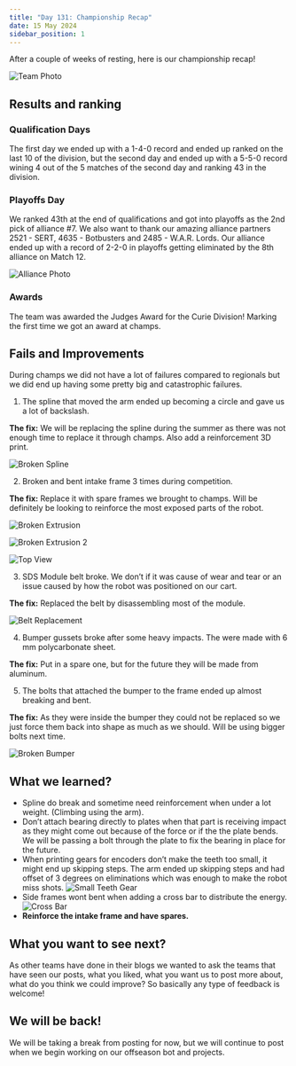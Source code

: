 ```yaml
---
title: "Day 131: Championship Recap"
date: 15 May 2024
sidebar_position: 1
---
```


After a couple of weeks of resting, here is our championship recap!

![Team Photo](Team%20Photo.jpeg)

## Results and ranking

### Qualification Days

The first day we ended up with a 1-4-0 record and ended up ranked on the last 10 of the division, but the second day and ended up with a 5-5-0 record wining 4 out of the 5 matches of the second day and ranking 43 in the division.

### Playoffs Day

We ranked 43th at the end of qualifications and got into playoffs as the 2nd pick of alliance #7. We also want to thank our amazing alliance partners 2521 - SERT, 4635 - Botbusters and 2485 - W.A.R. Lords. Our alliance ended up with a record of 2-2-0 in playoffs getting eliminated by the 8th alliance on Match 12.

![Alliance Photo](Alliance%20Photo.jpeg)

### Awards

The team was awarded the Judges Award for the Curie Division! Marking the first time we got an award at champs.

## Fails and Improvements

During champs we did not have a lot of failures compared to regionals but we did end up having some pretty big and catastrophic failures.

1. The spline that moved the arm ended up becoming a circle and gave us a lot of backslash.

**The fix:** We will be replacing the spline during the summer as there was not enough time to replace it through champs. Also add a reinforcement 3D print.

![Broken Spline](Broken%20Spline.jpeg)

2. Broken and bent intake frame 3 times during competition.

**The fix:** Replace it with spare frames we brought to champs. Will be definitely be looking to reinforce the most exposed parts of the robot.

![Broken Extrusion](Broken%20Extrusion.jpeg)

![Broken Extrusion 2](Broken%20Extrusion1.jpeg)

![Top View](Top%20View.jpeg)

3. SDS Module belt broke. We don’t if it was cause of wear and tear or an issue caused by how the robot was positioned on our cart.

**The fix:** Replaced the belt by disassembling most of the module.

![Belt Replacement](Belt%20Replacement.jpeg)

4. Bumper gussets broke after some heavy impacts. The were made with 6 mm polycarbonate sheet.

**The fix:** Put in a spare one, but for the future they will be made from aluminum.

5. The bolts that attached the bumper to the frame ended up almost breaking and bent.

**The fix:** As they were inside the bumper they could not be replaced so we just force them back into shape as much as we should. Will be using bigger bolts next time.

![Broken Bumper](Broken%20Bumper.jpeg)

## What we learned?

- Spline do break and sometime need reinforcement when under a lot weight. (Climbing using the arm).
- Don’t attach bearing directly to plates when that part is receiving impact as they might come out because of the force or if the the plate bends. We will be passing a bolt through the plate to fix the bearing in place for the future.
- When printing gears for encoders don’t make the teeth too small, it might end up skipping steps. The arm ended up skipping steps and had offset of 3 degrees on eliminations which was enough to make the robot miss shots.
  ![Small Teeth Gear](Small%20Teeth.jpeg)
- Side frames wont bent when adding a cross bar to distribute the energy.
  ![Cross Bar](Cross%20Bar.jpeg)
- **Reinforce the intake frame and have spares.**

## What you want to see next?

As other teams have done in their blogs we wanted to ask the teams that have seen our posts, what you liked, what you want us to post more about, what do you think we could improve? So basically any type of feedback is welcome!

## We will be back!

We will be taking a break from posting for now, but we will continue to post when we begin working on our offseason bot and projects.
